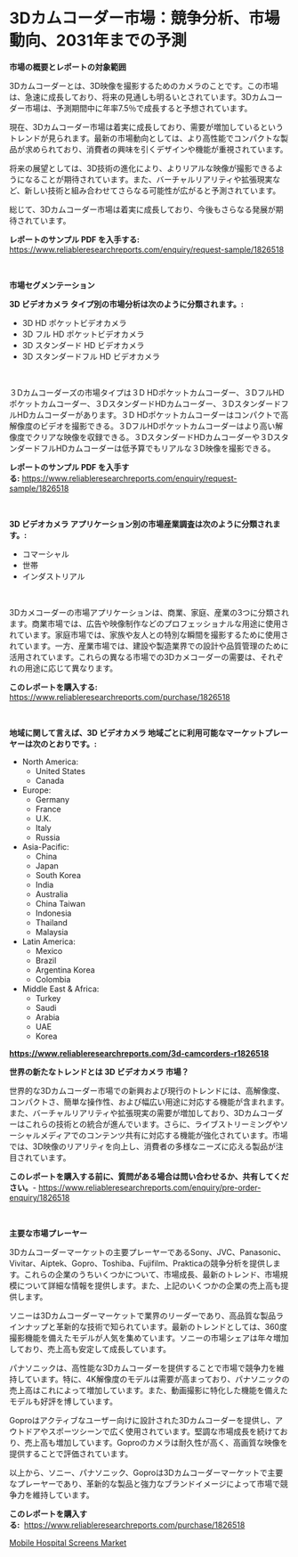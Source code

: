 <p><h1>3Dカムコーダー市場：競争分析、市場動向、2031年までの予測</h1></p><p><strong>市場の概要とレポートの対象範囲</strong></p>
<p><p>3Dカムコーダーとは、3D映像を撮影するためのカメラのことです。この市場は、急速に成長しており、将来の見通しも明るいとされています。3Dカムコーダー市場は、予測期間中に年率7.5％で成長すると予想されています。</p><p>現在、3Dカムコーダー市場は着実に成長しており、需要が増加しているというトレンドが見られます。最新の市場動向としては、より高性能でコンパクトな製品が求められており、消費者の興味を引くデザインや機能が重視されています。</p><p>将来の展望としては、3D技術の進化により、よりリアルな映像が撮影できるようになることが期待されています。また、バーチャルリアリティや拡張現実など、新しい技術と組み合わせてさらなる可能性が広がると予測されています。</p><p>総じて、3Dカムコーダー市場は着実に成長しており、今後もさらなる発展が期待されています。</p></p>
<p><strong>レポートのサンプル PDF を入手する:</strong> <a href="https://www.reliableresearchreports.com/enquiry/request-sample/1826518">https://www.reliableresearchreports.com/enquiry/request-sample/1826518</a></p>
<p>&nbsp;</p>
<p><strong>市場セグメンテーション</strong></p>
<p><strong>3D ビデオカメラ タイプ別の市場分析は次のように分類されます。:</strong></p>
<p><ul><li>3D HD ポケットビデオカメラ</li><li>3D フル HD ポケットビデオカメラ</li><li>3D スタンダード HD ビデオカメラ</li><li>3D スタンダードフル HD ビデオカメラ</li></ul></p>
<p>&nbsp;</p>
<p><p>３Dカムコーダーズの市場タイプは３D HDポケットカムコーダー、３DフルHDポケットカムコーダー、３DスタンダードHDカムコーダー、３DスタンダードフルHDカムコーダーがあります。３D HDポケットカムコーダーはコンパクトで高解像度のビデオを撮影できる。３DフルHDポケットカムコーダーはより高い解像度でクリアな映像を収録できる。３DスタンダードHDカムコーダーや３DスタンダードフルHDカムコーダーは低予算でもリアルな３D映像を撮影できる。</p></p>
<p><strong>レポートのサンプル PDF を入手する:</strong>&nbsp;<a href="https://www.reliableresearchreports.com/enquiry/request-sample/1826518">https://www.reliableresearchreports.com/enquiry/request-sample/1826518</a></p>
<p>&nbsp;</p>
<p><strong> 3D ビデオカメラ アプリケーション別の市場産業調査は次のように分類されます。:</strong></p>
<p><ul><li>コマーシャル</li><li>世帯</li><li>インダストリアル</li></ul></p>
<p>&nbsp;</p>
<p><p>3Dカメコーダーの市場アプリケーションは、商業、家庭、産業の3つに分類されます。商業市場では、広告や映像制作などのプロフェッショナルな用途に使用されています。家庭市場では、家族や友人との特別な瞬間を撮影するために使用されています。一方、産業市場では、建設や製造業界での設計や品質管理のために活用されています。これらの異なる市場での3Dカメコーダーの需要は、それぞれの用途に応じて異なります。</p></p>
<p><strong>このレポートを購入する:</strong>&nbsp; <a href="https://www.reliableresearchreports.com/purchase/1826518">https://www.reliableresearchreports.com/purchase/1826518</a></p>
<p>&nbsp;</p>
<p><strong>地域に関して言えば、3D ビデオカメラ 地域ごとに利用可能なマーケットプレーヤーは次のとおりです。:</strong></p>
<p><ul>
    <li>
        North America:
        <ul>
            <li>United States</li>
            <li>Canada</li>
        </ul>
    </li>
    <li>
        Europe:
        <ul>
            <li>Germany</li>
            <li>France</li>
            <li>U.K.</li>
            <li>Italy</li>
            <li>Russia</li>
        </ul>
    </li>
    <li>
        Asia-Pacific:
        <ul>
            <li>China</li>
            <li>Japan</li>
            <li>South Korea</li>
            <li>India</li>
            <li>Australia</li>
            <li>China Taiwan</li>
            <li>Indonesia</li>
            <li>Thailand</li>
            <li>Malaysia</li>
        </ul>
    </li>
    <li>
        Latin America:
        <ul>
            <li>Mexico</li>
            <li>Brazil</li>
            <li>Argentina Korea</li>
            <li>Colombia</li>
        </ul>
    </li>
    <li>
        Middle East & Africa:
        <ul>
            <li>Turkey</li>
            <li>Saudi</li>
            <li>Arabia</li>
            <li>UAE</li>
            <li>Korea</li>
        </ul>
    </li>
    </ul></p>
<p><strong><a href="https://www.reliableresearchreports.com/3d-camcorders-r1826518">https://www.reliableresearchreports.com/3d-camcorders-r1826518</a></strong>&nbsp;</p>
<p><strong>世界の新たなトレンドとは 3D ビデオカメラ 市場？</strong></p>
<p><p>世界的な3Dカムコーダー市場での新興および現行のトレンドには、高解像度、コンパクトさ、簡単な操作性、および幅広い用途に対応する機能が含まれます。また、バーチャルリアリティや拡張現実の需要が増加しており、3Dカムコーダーはこれらの技術との統合が進んでいます。さらに、ライブストリーミングやソーシャルメディアでのコンテンツ共有に対応する機能が強化されています。市場では、3D映像のリアリティを向上し、消費者の多様なニーズに応える製品が注目されています。</p></p>
<p><strong>このレポートを購入する前に、質問がある場合は問い合わせるか、共有してください。</strong>- <a href="https://www.reliableresearchreports.com/enquiry/pre-order-enquiry/1826518">https://www.reliableresearchreports.com/enquiry/pre-order-enquiry/1826518</a></p>
<p>&nbsp;</p>
<p><strong>主要な市場プレーヤー</strong></p>
<p><p>3Dカムコーダーマーケットの主要プレーヤーであるSony、JVC、Panasonic、Vivitar、Aiptek、Gopro、Toshiba、Fujifilm、Prakticaの競争分析を提供します。これらの企業のうちいくつかについて、市場成長、最新のトレンド、市場規模について詳細な情報を提供します。また、上記のいくつかの企業の売上高も提供します。</p><p>ソニーは3Dカムコーダーマーケットで業界のリーダーであり、高品質な製品ラインナップと革新的な技術で知られています。最新のトレンドとしては、360度撮影機能を備えたモデルが人気を集めています。ソニーの市場シェアは年々増加しており、売上高も安定して成長しています。</p><p>パナソニックは、高性能な3Dカムコーダーを提供することで市場で競争力を維持しています。特に、4K解像度のモデルは需要が高まっており、パナソニックの売上高はこれによって増加しています。また、動画撮影に特化した機能を備えたモデルも好評を博しています。</p><p>Goproはアクティブなユーザー向けに設計された3Dカムコーダーを提供し、アウトドアやスポーツシーンで広く使用されています。堅調な市場成長を続けており、売上高も増加しています。Goproのカメラは耐久性が高く、高画質な映像を提供することで評価されています。</p><p>以上から、ソニー、パナソニック、Goproは3Dカムコーダーマーケットで主要なプレーヤーであり、革新的な製品と強力なブランドイメージによって市場で競争力を維持しています。</p></p>
<p><strong>このレポートを購入する:</strong>&nbsp;&nbsp;<a href="https://www.reliableresearchreports.com/purchase/1826518">https://www.reliableresearchreports.com/purchase/1826518</a></p>
<p><p><a href="https://sulfuric-clavicle-d39.notion.site/Mobile-Hospital-Screens-Market-Size-Market-Outlook-and-Market-Forecast-2024-to-2031-1673760a2cbb49c29cfafd019016fd67">Mobile Hospital Screens Market</a></p></p>